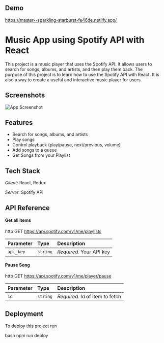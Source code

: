 ## Demo

https://master--sparkling-starburst-fe46de.netlify.app/
# Music App using Spotify API with React
This project is a music player that uses the Spotify API. It allows users to search for songs, albums, and artists, and then play them back.
The purpose of this project is to learn how to use the Spotify API with React. It is also a way to create a useful and interactive music player for users.

## Screenshots

![App Screenshot](https://i.ibb.co/4JPzPPD/Screenshot-2023-06-28-183921.png)


## Features

- Search for songs, albums, and artists
- Play songs
- Control playback (play/pause, next/previous, volume)
- Add songs to a queue
- Get Songs from your Playlist
## Tech Stack

*Client:* React, Redux

*Server:* Spotify API


## API Reference

#### Get all items

http
  GET https://api.spotify.com/v1/me/playlists


| Parameter | Type     | Description                |
| :-------- | :------- | :------------------------- |
| `api_key` | `string` | *Required*. Your API key |

#### Pause Song

http
  GET https://api.spotify.com/v1/me/player/pause


| Parameter | Type     | Description                       |
| :-------- | :------- | :-------------------------------- |
| `id`      | `string` | *Required*. Id of item to fetch |



## Deployment

To deploy this project run

bash
  npm run deploy
